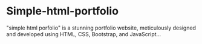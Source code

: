# Simple-html-portfolio
"simple html porfolio" is a stunning portfolio website, meticulously designed and developed using HTML, CSS, Bootstrap, and JavaScript...
